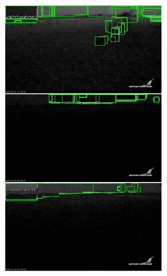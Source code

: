 ![20200722-222026-225031](in/20200722/20200722-222026-225031_0_.jpg)
![20200722-225036-232041](in/20200722/20200722-225036-232041_0_.jpg)
![20200723-013036-020041](in/20200723/20200723-013036-020041_0_.jpg)
